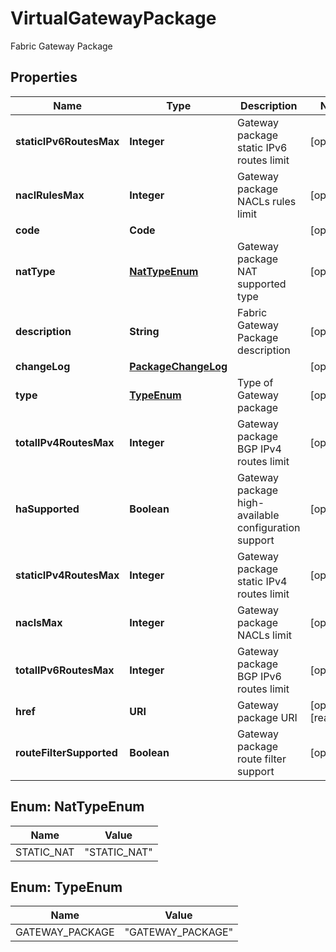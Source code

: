 

# VirtualGatewayPackage

Fabric Gateway Package

## Properties

| Name | Type | Description | Notes |
|------------ | ------------- | ------------- | -------------|
|**staticIPv6RoutesMax** | **Integer** | Gateway package static IPv6 routes limit |  [optional] |
|**naclRulesMax** | **Integer** | Gateway package NACLs rules limit |  [optional] |
|**code** | **Code** |  |  [optional] |
|**natType** | [**NatTypeEnum**](#NatTypeEnum) | Gateway package NAT supported type |  [optional] |
|**description** | **String** | Fabric Gateway Package description |  [optional] |
|**changeLog** | [**PackageChangeLog**](PackageChangeLog.md) |  |  [optional] |
|**type** | [**TypeEnum**](#TypeEnum) | Type of Gateway package |  [optional] |
|**totalIPv4RoutesMax** | **Integer** | Gateway package BGP IPv4 routes limit |  [optional] |
|**haSupported** | **Boolean** | Gateway package high-available configuration support |  [optional] |
|**staticIPv4RoutesMax** | **Integer** | Gateway package static IPv4 routes limit |  [optional] |
|**naclsMax** | **Integer** | Gateway package NACLs limit |  [optional] |
|**totalIPv6RoutesMax** | **Integer** | Gateway package BGP IPv6 routes limit |  [optional] |
|**href** | **URI** | Gateway package URI |  [optional] [readonly] |
|**routeFilterSupported** | **Boolean** | Gateway package route filter support |  [optional] |



## Enum: NatTypeEnum

| Name | Value |
|---- | -----|
| STATIC_NAT | &quot;STATIC_NAT&quot; |



## Enum: TypeEnum

| Name | Value |
|---- | -----|
| GATEWAY_PACKAGE | &quot;GATEWAY_PACKAGE&quot; |



